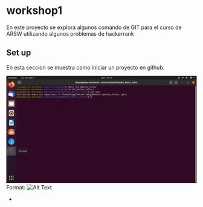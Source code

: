 # workshop1

En este proyecto se explora algunos comando de GIT para el curso de ARSW utilizando algunos problemas de hackerrank

## Set up

En esta seccion se muestra como iniciar un proyecto en github.

![Inicio Proyecto](/Imagenes/Screenshot%20from%202020-08-07%2000-13-34.png)
Format: ![Alt Text](url)


*
